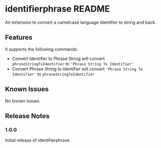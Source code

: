 # identifierphrase README

An extension to convert a camelcase language identifier to string and back.

## Features

It supports the following commands:

- Convert Identifier to Phrase String  will convert ```phraseStringToIdentifier``` to ```'Phrase String To Identifier'```
- Convert Phrase String to Identifier  will convert ```'Phrase String To Identifier'``` to ```phraseStringToIdentifier```


## Known Issues

No known issues.

## Release Notes


### 1.0.0

Initial release of identifierphrase
